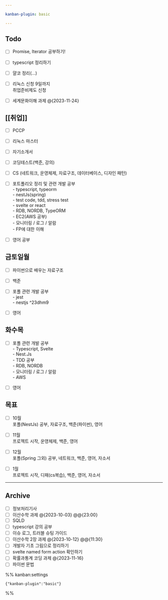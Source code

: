 ```yaml
---

kanban-plugin: basic

---
```


## Todo

- [ ] Promise, Iterator 공부하기!
- [ ] typescript 정리하기
- [ ] 얄코 정리(...)
- [ ] 리눅스 신청 9일까지<br>취업준비제도 신청
- [ ] 세계문화이해 과제 @{2023-11-24}


## [[취업]]

- [ ] PCCP
- [ ] 리눅스 마스터
- [ ] 자기소개서
- [ ] 코딩테스트(백준, 강의)
- [ ] CS (네트워크, 운영체제, 자료구조, 데이터베이스, 디자인 패턴)
- [ ] 포트폴리오 정리 및 관련 개발 공부<br>- typescript, typeorm<br>- nestJs(spring)<br>- test code, tdd, stress test<br>- svelte or react<br>- RDB, NORDB, TypeORM<br>- EC2(AWS 공부)<br>- 모니터링 / 로그 / 알람<br>- FP에 대한 이해
- [ ] 영어 공부


## 금토일월

- [ ] 파이썬으로 배우는 자료구조
- [ ] 백준
- [ ] 포폴 관련 개발 공부<br>- jest<br>- nestjs ^23dhm9
- [ ] 영어


## 화수목

- [ ] 포폴 관련 개발 공부<br>- Typescript, Svelte<br>- Nest.Js<br>- TDD 공부<br>- RDB, NORDB<br>- 모니터링 / 로그 / 알람<br>- AWS
- [ ] 영어


## 목표

- [ ] 10월 <br>포폴(NestJs) 공부, 자료구조, 백준(파이썬), 영어
- [ ] 11월 <br>프로젝트 시작, 운영체제, 백준, 영어
- [ ] 12월<br>포폴(Spring 그외) 공부, 네트워크, 백준, 영어, 자소서
- [ ] 1월<br>프로젝트 시작, 디패(cs복습), 백준, 영어, 자소서


***

## Archive

- [ ] 정보처리기사
- [ ] 이산수학 과제 @{2023-10-03} @@{23:00}
- [ ] SQLD
- [ ] typescript 강의 공부
- [ ] 이슈 로그, 트러블 슈팅 가이드
- [ ] 이산수학 2장 과제 @{2023-10-12} @@{11:30}
- [ ] 개발자 기초 그림으로 정리하기
- [ ] svelte named form action 확인하기
- [ ] 확률과통계 코딩 과제 @{2023-11-16}
- [ ] 파이썬 문법

%% kanban:settings
```
{"kanban-plugin":"basic"}
```
%%